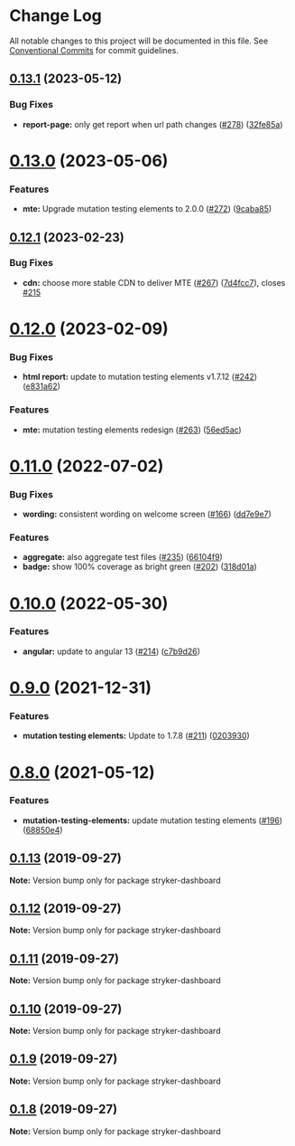# Change Log

All notable changes to this project will be documented in this file.
See [Conventional Commits](https://conventionalcommits.org) for commit guidelines.

## [0.13.1](https://github.com/stryker-mutator/stryker-dashboard/compare/v0.13.0...v0.13.1) (2023-05-12)


### Bug Fixes

* **report-page:** only get report when url path changes ([#278](https://github.com/stryker-mutator/stryker-dashboard/issues/278)) ([32fe85a](https://github.com/stryker-mutator/stryker-dashboard/commit/32fe85aafe2bf2d221f241d441b06e6568ba7ce5))





# [0.13.0](https://github.com/stryker-mutator/stryker-dashboard/compare/v0.12.1...v0.13.0) (2023-05-06)


### Features

* **mte:** Upgrade mutation testing elements to 2.0.0 ([#272](https://github.com/stryker-mutator/stryker-dashboard/issues/272)) ([9caba85](https://github.com/stryker-mutator/stryker-dashboard/commit/9caba85801fd8b5ead458d2b932a682f2cd16c72))





## [0.12.1](https://github.com/stryker-mutator/stryker-dashboard/compare/v0.12.0...v0.12.1) (2023-02-23)


### Bug Fixes

* **cdn:** choose more stable CDN to deliver MTE ([#267](https://github.com/stryker-mutator/stryker-dashboard/issues/267)) ([7d4fcc7](https://github.com/stryker-mutator/stryker-dashboard/commit/7d4fcc7b66094bccb916b85cce9887b37e648c1f)), closes [#215](https://github.com/stryker-mutator/stryker-dashboard/issues/215)





# [0.12.0](https://github.com/stryker-mutator/stryker-dashboard/compare/v0.11.0...v0.12.0) (2023-02-09)


### Bug Fixes

* **html report:** update to mutation testing elements v1.7.12 ([#242](https://github.com/stryker-mutator/stryker-dashboard/issues/242)) ([e831a62](https://github.com/stryker-mutator/stryker-dashboard/commit/e831a62ce6c9f4ab121d68ad0aa1293c719d8dad))


### Features

* **mte:** mutation testing elements redesign ([#263](https://github.com/stryker-mutator/stryker-dashboard/issues/263)) ([56ed5ac](https://github.com/stryker-mutator/stryker-dashboard/commit/56ed5ac52a3e92e5ed1fc07d3223bf66dd805da1))





# [0.11.0](https://github.com/stryker-mutator/stryker-dashboard/compare/v0.10.0...v0.11.0) (2022-07-02)


### Bug Fixes

* **wording:** consistent wording on welcome screen ([#166](https://github.com/stryker-mutator/stryker-dashboard/issues/166)) ([dd7e9e7](https://github.com/stryker-mutator/stryker-dashboard/commit/dd7e9e739b5fd71ab509ac11441687d4590fc291))


### Features

* **aggregate:** also aggregate test files ([#235](https://github.com/stryker-mutator/stryker-dashboard/issues/235)) ([66104f9](https://github.com/stryker-mutator/stryker-dashboard/commit/66104f9f211a0b25face4330362a66c0b3691265))
* **badge:** show 100% coverage as bright green ([#202](https://github.com/stryker-mutator/stryker-dashboard/issues/202)) ([318d01a](https://github.com/stryker-mutator/stryker-dashboard/commit/318d01ac0ee430a6f8a8cdb4df1b4042845162b5))





# [0.10.0](https://github.com/stryker-mutator/stryker-dashboard/compare/v0.9.0...v0.10.0) (2022-05-30)


### Features

* **angular:** update to angular 13 ([#214](https://github.com/stryker-mutator/stryker-dashboard/issues/214)) ([c7b9d26](https://github.com/stryker-mutator/stryker-dashboard/commit/c7b9d26d4d0e9c5ab10e9c442111ec1589c2a60b))





# [0.9.0](https://github.com/stryker-mutator/stryker-dashboard/compare/v0.8.0...v0.9.0) (2021-12-31)


### Features

* **mutation testing elements:** Update to 1.7.8 ([#211](https://github.com/stryker-mutator/stryker-dashboard/issues/211)) ([0203930](https://github.com/stryker-mutator/stryker-dashboard/commit/0203930746d133f122f0873ef43c0201260eaa46))





# [0.8.0](https://github.com/stryker-mutator/stryker-dashboard/compare/v0.7.2...v0.8.0) (2021-05-12)


### Features

* **mutation-testing-elements:** update mutation testing elements ([#196](https://github.com/stryker-mutator/stryker-dashboard/issues/196)) ([68850e4](https://github.com/stryker-mutator/stryker-dashboard/commit/68850e475ffe7e3db845ee9b3cc3f592628655c0))





## [0.1.13](https://github.com/stryker-mutator/stryker-dashboard/compare/v0.1.12...v0.1.13) (2019-09-27)

**Note:** Version bump only for package stryker-dashboard





## [0.1.12](https://github.com/stryker-mutator/stryker-dashboard/compare/v0.1.11...v0.1.12) (2019-09-27)

**Note:** Version bump only for package stryker-dashboard





## [0.1.11](https://github.com/stryker-mutator/stryker-dashboard/compare/v0.1.10...v0.1.11) (2019-09-27)

**Note:** Version bump only for package stryker-dashboard





## [0.1.10](https://github.com/stryker-mutator/stryker-dashboard/compare/v0.1.9...v0.1.10) (2019-09-27)

**Note:** Version bump only for package stryker-dashboard





## [0.1.9](https://github.com/stryker-mutator/stryker-dashboard/compare/v0.1.8...v0.1.9) (2019-09-27)

**Note:** Version bump only for package stryker-dashboard





## [0.1.8](https://github.com/stryker-mutator/stryker-dashboard/compare/v0.1.7...v0.1.8) (2019-09-27)

**Note:** Version bump only for package stryker-dashboard
